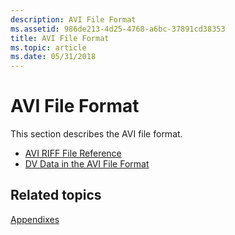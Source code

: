 ```yaml
---
description: AVI File Format
ms.assetid: 986de213-4d25-4768-a6bc-37891cd38353
title: AVI File Format
ms.topic: article
ms.date: 05/31/2018
---
```


# AVI File Format

This section describes the AVI file format.

-   [AVI RIFF File Reference](avi-riff-file-reference.md)
-   [DV Data in the AVI File Format](dv-data-in-the-avi-file-format.md)

## Related topics

<dl> <dt>

[Appendixes](appendixes.md)
</dt> </dl>

 

 



